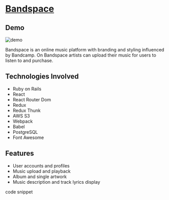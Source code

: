 # [Bandspace](https://bandspace-app.herokuapp.com/#/)

## Demo
![demo](demo.gif) 

Bandspace is an online music platform with branding and styling influenced by Bandcamp. On Bandspace artists can upload their music for users to listen to and purchase.

## Technologies Involved
* Ruby on Rails
* React
* React Router Dom
* Redux
* Redux Thunk
* AWS S3
* Webpack
* Babel
* PostgreSQL
* Font Awesome

## Features
* User accounts and profiles
* Music upload and playback
* Album and single artwork
* Music description and track lyrics display

code snippet